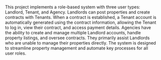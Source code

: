This project implements a role-based system with three user types: Landlord, Tenant, and Agency. Landlords can post properties and create contracts with Tenants. When a contract is established, a Tenant account is automatically generated using the contract information, allowing the Tenant to log in, view their contract, and access payment details. Agencies have the ability to create and manage multiple Landlord accounts, handle property listings, and oversee contracts. They primarily assist Landlords who are unable to manage their properties directly. The system is designed to streamline property management and automate key processes for all user roles.
